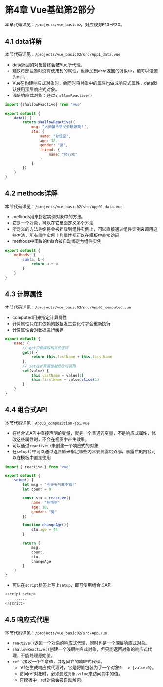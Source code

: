 # 第4章 Vue基础第2部分

本章代码详见：`/projects/vue_basic02`，对应视频P13\~P20。

## 4.1 data详解

本节代码详见：`/projects/vue_basic02/src/App1_data.vue`

- data返回的对象最终会被Vue所代理。
- 建议将那些暂时没有使用到的属性，也添加到data返回的对象中，值可以设置为null。
- Vue在构建响应式对象时，会同时将对象中的属性也做成响应式属性，data默认使用深层响应式对象。
- 浅层响应式对象：通过`shallowReactive()`

```javascript
import {shallowReactive} from "vue"

export default {
    data() {
        return shallowReactive({
            msg: "大闸蟹今天没去玩游戏！",
            stu: {
                name: "孙悟空",
                age: 18,
                gender: "男",
                friend: {
                    name: "猪八戒"
                }
            }
        })
    }
}
```

## 4.2 methods详解 

本节代码详见：`/projects/vue_basic02/src/App01_data.vue`

- methods用来指定实例对象中的方法。
- 它是一个对象，可以在它里面定义多个方法
- 所定义的方法最终将会被挂载到组件实例上，可以直接通过组件实例来调用这些方法，所有组件实例上的属性都可以在模板中直接访问
- methods中函数的this会被自动绑定为组件实例

```javascript
export default {
    methods: {
        sum(a, b){
            return a + b
        }
    }
}
```

## 4.3 计算属性

本节代码详见：`/projects/vue_basic02/src/App02_computed.vue`

- computed用来指定计算属性
- 计算属性只在其依赖的数据发生变化时才会重新执行
- 计算属性会对数据进行缓存

```javascript
export default {
    name: {
        // get只做读取相关的逻辑
        get() {
            return this.lastName + this.firstName
        },
        // set在计算属性被修改时调用
        set(value) {
            this.lastName = value[0]
            this.firstName = value.slice(1)
        }
    }
}
```

## 4.4 组合式API

本节代码详见：`App03_composition-api.vue`

- 在组合式API中直接声明的变量，就是一个普通的变量，不是响应式属性，修改这些属性时，不会在视图中产生效果。
- 可以通过`reactive()`来创建一个响应式的对象
- 在`setup()`中可以通过返回值来指定哪些内容要暴露给外部，暴露后的内容可以在模板中直接使用

```javascript
import { reactive } from "vue"

export default {
    setup() {
        let msg = "今天天气真不错!"
        let count = 0

        const stu = reactive({
            name: "孙悟空",
            age: 18,
            gender: "男"
        })

        function changeAge(){
            stu.age = 44
        }

        return {
            msg,
            count,
            stu,
            changeAge
        }
    }
}
```

- 可以在`script`标签上写上`setup`，即可使用组合式API

```javascript
<script setup>
    ......
</script>
```

## 4.5 响应式代理

本节代码详见：`/projects/vue_basic02/src/App.vue`

- `reactive()`返回一个对象的响应式代理，同时也是一个深层响应式对象。
- `shallowReactive()`创建一个浅层响应式对象，但只能返回对象的响应式代理，不能处理原始值。 
- `ref()`接收一个任意值，并返回它的响应式代理。
    - ref在生成响应式代理时，它是将值包装为了一个对象`0 --> {value:0}`。
    - 访问ref对象时，必须通过`对象.value`来访问其中的值。 
    - 在模板中，ref对象会被自动解包。
  
